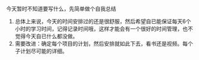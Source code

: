今天暂时不知道要写什么，先简单做个自我总结
1. 总体上来说，今天的时间安排过的还是很舒服，然后希望自已能保证每天6个小时的学习时间，记得记录时间哦，这样才能会有一个很好的时间管理，也不觉得今天自已什么都没做。
2. 需要改进：确定每个项目的计划，然后安排就如此下去，看书还是视频。每个子计划尽可能的详细。